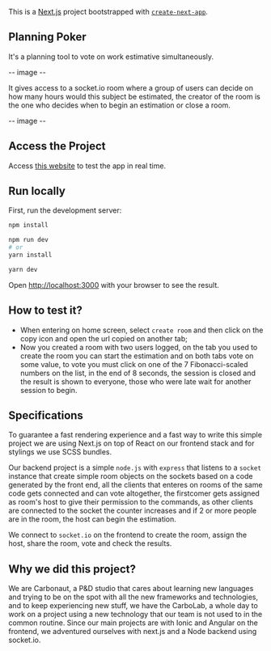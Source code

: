 This is a [Next.js](https://nextjs.org/) project bootstrapped with [`create-next-app`](https://github.com/vercel/next.js/tree/canary/packages/create-next-app).

## Planning Poker

It's a planning tool to vote on work estimative simultaneously.

-- image --

It gives access to a socket.io room where a group of users can decide on how many hours would this subject be estimated, the creator of the room is the one who decides when to begin an estimation or close a room.

-- image --

## Access the Project

Access [this website](https://planning-poker-git-main-carbonaut.vercel.app/) to test the app in real time.

## Run locally

First, run the development server:

```bash
npm install

npm run dev
# or
yarn install

yarn dev
```

Open [http://localhost:3000](http://localhost:3000) with your browser to see the result.

## How to test it?

- When entering on home screen, select `create room` and then click on the copy icon and open the url copied on another tab;
- Now you created a room with two users logged, on the tab you used to create the room you can start the estimation and on both tabs vote on some value, to vote you must click on one of the 7 Fibonacci-scaled numbers on the list, in the end of 8 seconds, the session is closed and the result is shown to everyone, those who were late wait for another session to begin.

## Specifications

To guarantee a fast rendering experience and a fast way to write this simple project we are using Next.js on top of React on our frontend stack and for stylings we use SCSS bundles.

Our backend project is a simple `node.js` with `express` that listens to a `socket` instance that create simple room objects on the sockets based on a code generated by the front end, all the clients that enteres on rooms of the same code gets connected and can vote altogether, the firstcomer gets assigned as room's host to give their permission to the commands, as other clients are connected to the socket the counter increases and if 2 or more people are in the room, the host can begin the estimation.

We connect to `socket.io` on the frontend to create the room, assign the host, share the room, vote and check the results.

## Why we did this project?

We are Carbonaut, a P&D studio that cares about learning new languages and trying to be on the spot with all the new frameworks and technologies, and to keep experiencing new stuff, we have the CarboLab, a whole day to work on a project using a new technology that our team is not used to in the common routine.
Since our main projects are with Ionic and Angular on the frontend, we adventured ourselves with next.js and a Node backend using socket.io.
